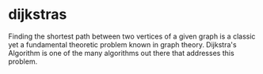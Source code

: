 # dijkstras
Finding the shortest path between two vertices of a given graph is a classic yet a fundamental theoretic problem known in graph theory. Dijkstra's Algorithm is one of the many algorithms out there that addresses this problem.

